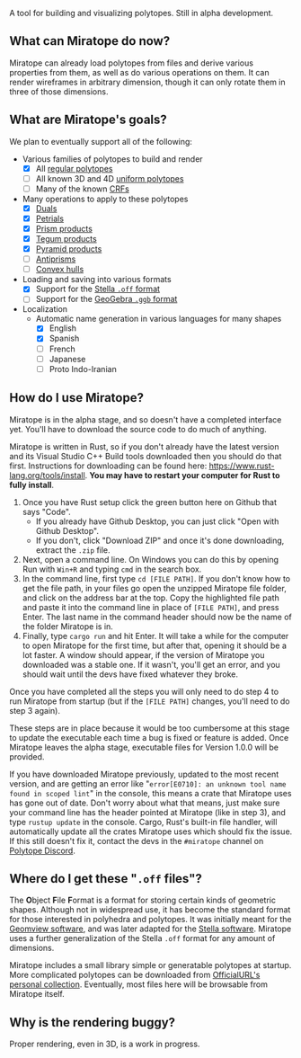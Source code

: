 A tool for building and visualizing polytopes. Still in alpha development.

## What can Miratope do now?
Miratope can already load polytopes from files and derive various properties from them, as well as do various operations on them. It can render wireframes in arbitrary dimension, though it can only rotate them in three of those dimensions.

## What are Miratope's goals?
We plan to eventually support all of the following:

* Various families of polytopes to build and render
  * [x] All [regular polytopes](https://polytope.miraheze.org/wiki/Regular_polytope)
  * [ ] All known 3D and 4D [uniform polytopes](https://polytope.miraheze.org/wiki/Uniform_polytope)
  * [ ] Many of the known [CRFs](https://polytope.miraheze.org/wiki/Convex_regular-faced_polytope)
* Many operations to apply to these polytopes
  * [x] [Duals](https://polytope.miraheze.org/wiki/Dual)
  * [x] [Petrials](https://polytope.miraheze.org/wiki/Petrial)
  * [x] [Prism products](https://polytope.miraheze.org/wiki/Prism_product)
  * [x] [Tegum products](https://polytope.miraheze.org/wiki/Tegum_product)
  * [x] [Pyramid products](https://polytope.miraheze.org/wiki/Pyramid_product)
  * [ ] [Antiprisms](https://polytope.miraheze.org/wiki/Antiprism)
  * [ ] [Convex hulls](https://polytope.miraheze.org/wiki/Convex_hull)
* Loading and saving into various formats
  * [x] Support for the [Stella `.off` format](https://www.software3d.com/StellaManual.php?prod=stella4D#import)
  * [ ] Support for the [GeoGebra `.ggb` format](https://wiki.geogebra.org/en/Reference:File_Format)
* Localization
  * Automatic name generation in various languages for many shapes
    * [x] English
    * [x] Spanish
    * [ ] French
    * [ ] Japanese
    * [ ] Proto Indo-Iranian

## How do I use Miratope?
Miratope is in the alpha stage, and so doesn't have a completed interface yet. You'll have to download the source code to do much of anything.

Miratope is written in Rust, so if you don't already have the latest version and its Visual Studio C++ Build tools downloaded then you should do that first. Instructions for downloading can be found here: https://www.rust-lang.org/tools/install. **You may have to restart your computer for Rust to fully install**.
1. Once you have Rust setup click the green button here on Github that says "Code".
   * If you already have Github Desktop, you can just click "Open with Github Desktop".
   * If you don't, click "Download ZIP" and once it's done downloading, extract the `.zip` file.
2. Next, open a command line. On Windows you can do this by opening Run with `Win+R` and typing `cmd` in the search box.
3. In the command line, first type `cd [FILE PATH]`. If you don't know how to get the file path, in your files go open the unzipped Miratope file folder, and click on the address bar at the top. Copy the highlighted file path and paste it into the command line in place of `[FILE PATH]`, and press Enter. The last name in the command header should now be the name of the folder Miratope is in.
4. Finally, type `cargo run` and hit Enter. It will take a while for the computer to open Miratope for the first time, but after that, opening it should be a lot faster. A window should appear, if the version of Miratope you downloaded was a stable one. If it wasn't, you'll get an error, and you should wait until the devs have fixed whatever they broke.

Once you have completed all the steps you will only need to do step 4 to run Miratope from startup (but if the `[FILE PATH]` changes, you'll need to do step 3 again).

These steps are in place because it would be too cumbersome at this stage to update the executable each time a bug is fixed or feature is added. Once Miratope leaves the alpha stage, executable files for Version 1.0.0 will be provided.

If you have downloaded Miratope previously, updated to the most recent version, and are getting an error like "`error[E0710]: an unknown tool name found in scoped lint`" in the console, this means a crate that Miratope uses has gone out of date. Don't worry about what that means, just make sure your command line has the header pointed at Miratope (like in step 3), and type `rustup update` in the console. Cargo, Rust's built-in file handler, will automatically update all the crates Miratope uses which should fix the issue. If this still doesn't fix it, contact the devs in the `#miratope` channel on [Polytope Discord](https://discord.gg/zMRu7T4).

## Where do I get these "`.off` files"?
The **O**bject **F**ile **F**ormat is a format for storing certain kinds of geometric shapes.
Although not in widespread use, it has become the standard format for those interested in polyhedra and polytopes. It was initially meant for the [Geomview software](https://people.sc.fsu.edu/~jburkardt/data/off/off.html), and was later adapted for the [Stella software](https://www.software3d.com/StellaManual.php?prod=stella4D#import). Miratope uses a further generalization of the Stella `.off` format for any amount of dimensions.

Miratope includes a small library simple or generatable polytopes at startup. More complicated polytopes can be downloaded from [OfficialURL's personal collection](https://drive.google.com/drive/u/0/folders/1nQZ-QVVBfgYSck4pkZ7he0djF82T9MVy). Eventually, most files here will be browsable from Miratope itself.

## Why is the rendering buggy?
Proper rendering, even in 3D, is a work in progress.
